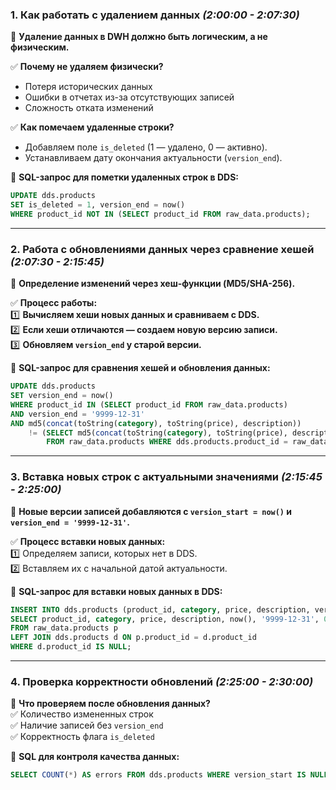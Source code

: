 ### **1. Как работать с удалением данных** _(2:00:00 - 2:07:30)_

📌 **Удаление данных в DWH должно быть логическим, а не физическим.**

✅ **Почему не удаляем физически?**

- Потеря исторических данных
- Ошибки в отчетах из-за отсутствующих записей
- Сложность отката изменений

✅ **Как помечаем удаленные строки?**

- Добавляем поле `is_deleted` (1 — удалено, 0 — активно).
- Устанавливаем дату окончания актуальности (`version_end`).

🔹 **SQL-запрос для пометки удаленных строк в DDS:**

```sql
UPDATE dds.products
SET is_deleted = 1, version_end = now()
WHERE product_id NOT IN (SELECT product_id FROM raw_data.products);
```

---

### **2. Работа с обновлениями данных через сравнение хешей** _(2:07:30 - 2:15:45)_

📌 **Определение изменений через хеш-функции (MD5/SHA-256).**

✅ **Процесс работы:**  
1️⃣ **Вычисляем хеши новых данных и сравниваем с DDS.**  
2️⃣ **Если хеши отличаются — создаем новую версию записи.**  
3️⃣ **Обновляем `version_end` у старой версии.**

🔹 **SQL-запрос для сравнения хешей и обновления данных:**

```sql
UPDATE dds.products
SET version_end = now()
WHERE product_id IN (SELECT product_id FROM raw_data.products)
AND version_end = '9999-12-31'
AND md5(concat(toString(category), toString(price), description)) 
    != (SELECT md5(concat(toString(category), toString(price), description)) 
        FROM raw_data.products WHERE dds.products.product_id = raw_data.products.product_id);
```

---

### **3. Вставка новых строк с актуальными значениями** _(2:15:45 - 2:25:00)_

📌 **Новые версии записей добавляются с `version_start = now()` и `version_end = '9999-12-31'`.**

✅ **Процесс вставки новых данных:**  
1️⃣ Определяем записи, которых нет в DDS.  
2️⃣ Вставляем их с начальной датой актуальности.

🔹 **SQL-запрос для вставки новых данных в DDS:**

```sql
INSERT INTO dds.products (product_id, category, price, description, version_start, version_end, is_deleted)
SELECT product_id, category, price, description, now(), '9999-12-31', 0
FROM raw_data.products p
LEFT JOIN dds.products d ON p.product_id = d.product_id
WHERE d.product_id IS NULL;
```

---

### **4. Проверка корректности обновлений** _(2:25:00 - 2:30:00)_

📌 **Что проверяем после обновления данных?**  
✅ Количество измененных строк  
✅ Наличие записей без `version_end`  
✅ Корректность флага `is_deleted`

🔹 **SQL для контроля качества данных:**

```sql
SELECT COUNT(*) AS errors FROM dds.products WHERE version_start IS NULL OR version_end IS NULL;
```